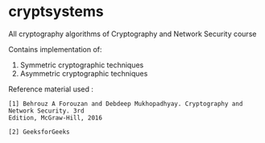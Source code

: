 # cryptsystems
All cryptography algorithms of Cryptography and Network Security course


Contains implementation of:
1) Symmetric cryptographic techniques
2) Asymmetric cryptographic techniques 


Reference material used :

    [1] Behrouz A Forouzan and Debdeep Mukhopadhyay. Cryptography and Network Security. 3rd
    Edition, McGraw-Hill, 2016

    [2] GeeksforGeeks